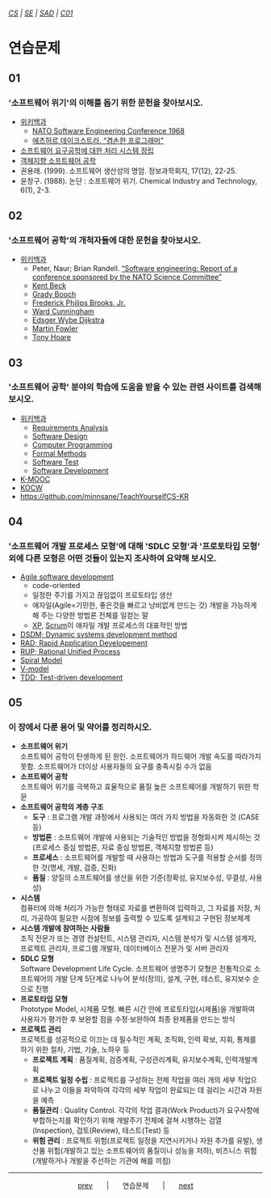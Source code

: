 ###### [*CS*](../../README.md) | [*SE*](../README.md) | [*SAD*](README.md) | [*C01*](C01-00.md)

# 연습문제

## 01

### '소프트웨어 위기'의 이해를 돕기 위한 문헌을 찾아보시오.

* [위키백과](https://ko.wikipedia.org/wiki/%EC%86%8C%ED%94%84%ED%8A%B8%EC%9B%A8%EC%96%B4_%EC%9C%84%EA%B8%B0)
    * [NATO Software Engineering Conference 1968](http://homepages.cs.ncl.ac.uk/brian.randell/NATO/NATOReports/index.html)
    * [에츠허르 데이크스트라. “겸손한 프로그래머”](https://www.cs.utexas.edu/users/EWD/ewd03xx/EWD340.PDF)
* [소프트웨어 요구공학에 대한 처리 시스템 정립](https://www.koreascience.or.kr/article/JAKO201409739050637.pdf)
* [객체지향 소프트웨어 공학](https://books.google.co.kr/books?id=0KDzDwAAQBAJ&printsec=frontcover&hl=ko#v=onepage&q&f=false)
* 권용래. (1999). 소프트웨어 생산성의 명암. 정보과학회지, 17(12), 22-25.
* 윤창구. (1988). 논단 : 소프트웨어 위기. Chemical Industry and Technology, 6(1), 2-3.

## 02

### '소프트웨어 공학'의 개척자들에 대한 문헌을 찾아보시오.

* [위키백과](https://ko.wikipedia.org/wiki/%EC%86%8C%ED%94%84%ED%8A%B8%EC%9B%A8%EC%96%B4_%EA%B3%B5%ED%95%99)
    * Peter, Naur; Brian Randell. [“Software engineering: Report of a conference sponsored by the NATO Science Committee”](http://homepages.cs.ncl.ac.uk/brian.randell/NATO/nato1968.PDF)
    * [Kent Beck](https://ko.wikipedia.org/wiki/%EC%BC%84%ED%8A%B8_%EB%B2%A1)
    * [Grady Booch](https://ko.wikipedia.org/wiki/%EA%B7%B8%EB%9E%98%EB%94%94_%EB%B6%80%EC%B9%98)
    * [Frederick Philips Brooks, Jr.](https://ko.wikipedia.org/wiki/%ED%94%84%EB%A0%88%EB%8D%94%EB%A6%AD_%EB%B8%8C%EB%A3%A9%EC%8A%A4)
    * [Ward Cunningham](https://ko.wikipedia.org/wiki/%EC%9B%8C%EB%93%9C_%EC%BB%A4%EB%8B%9D%ED%96%84)
    * [Edsger Wybe Dijkstra](https://ko.wikipedia.org/wiki/%EC%97%90%EC%B8%A0%ED%97%88%EB%A5%B4_%EB%8D%B0%EC%9D%B4%ED%81%AC%EC%8A%A4%ED%8A%B8%EB%9D%BC)
    * [Martin Fowler](https://ko.wikipedia.org/wiki/%EB%A7%88%ED%8B%B4_%ED%8C%8C%EC%9A%B8%EB%9F%AC)
    * [Tony Hoare](https://ko.wikipedia.org/wiki/%ED%86%A0%EB%8B%88_%ED%98%B8%EC%96%B4)

## 03

### '소프트웨어 공학' 분야의 학습에 도움을 받을 수 있는 관련 사이트를 검색해 보시오.

* [위키백과](https://ko.wikipedia.org/wiki/%EC%86%8C%ED%94%84%ED%8A%B8%EC%9B%A8%EC%96%B4_%EA%B3%B5%ED%95%99)
    * [Requirements Analysis](https://ko.wikipedia.org/wiki/%EC%9A%94%EA%B5%AC%EC%82%AC%ED%95%AD_%EB%B6%84%EC%84%9D)
    * [Software Design](https://ko.wikipedia.org/wiki/%EC%86%8C%ED%94%84%ED%8A%B8%EC%9B%A8%EC%96%B4_%EC%84%A4%EA%B3%84)
    * [Computer Programming](https://ko.wikipedia.org/wiki/%EC%BB%B4%ED%93%A8%ED%84%B0_%ED%94%84%EB%A1%9C%EA%B7%B8%EB%9E%98%EB%B0%8D)
    * [Formal Methods](https://ko.wikipedia.org/wiki/%EC%A0%95%ED%98%95_%EA%B8%B0%EB%B2%95)
    * [Software Test](https://ko.wikipedia.org/wiki/%EC%86%8C%ED%94%84%ED%8A%B8%EC%9B%A8%EC%96%B4_%ED%85%8C%EC%8A%A4%ED%8A%B8)
    * [Software Development](https://ko.wikipedia.org/wiki/%EC%86%8C%ED%94%84%ED%8A%B8%EC%9B%A8%EC%96%B4_%EA%B0%9C%EB%B0%9C)
* [K-MOOC](http://www.kmooc.kr/courses?search_query=%EC%86%8C%ED%94%84%ED%8A%B8%EC%9B%A8%EC%96%B4%20%EA%B3%B5%ED%95%99)
* [KOCW](http://www.kocw.net/home/search/majorCourses.do#subject/030603)
* https://github.com/minnsane/TeachYourselfCS-KR

## 04

### '소프트웨어 개발 프로세스 모형'에 대해 'SDLC 모형'과 '프로토타입 모형' 외에 다른 모형은 어떤 것들이 있는지 조사하여 요약해 보시오.

* [Agile software development](https://ko.wikipedia.org/wiki/%EC%95%A0%EC%9E%90%EC%9D%BC_%EC%86%8C%ED%94%84%ED%8A%B8%EC%9B%A8%EC%96%B4_%EA%B0%9C%EB%B0%9C)
    * code-oriented
    * 일정한 주기를 가지고 끊임없이 프로토타입 생산
    * 애자일(Agile=기민한, 좋은것을 빠르고 낭비없게 만드는 것) 개발을 가능하게 해 주는 다양한 방법론 전체를 일컫는 말
    * [XP](https://ko.wikipedia.org/wiki/%EC%9D%B5%EC%8A%A4%ED%8A%B8%EB%A6%BC_%ED%94%84%EB%A1%9C%EA%B7%B8%EB%9E%98%EB%B0%8D), [Scrum](https://ko.wikipedia.org/wiki/%EC%8A%A4%ED%81%AC%EB%9F%BC_(%EC%95%A0%EC%9E%90%EC%9D%BC_%EA%B0%9C%EB%B0%9C_%ED%94%84%EB%A1%9C%EC%84%B8%EC%8A%A4))이 애자일 개발 프로세스의 대표적인 방법
* [DSDM; Dynamic systems development method](https://ko.wikipedia.org/wiki/%EB%8F%99%EC%A0%81_%EC%8B%9C%EC%8A%A4%ED%85%9C_%EA%B0%9C%EB%B0%9C_%EB%B0%A9%EB%B2%95)
* [RAD; Rapid Application Developement](https://ko.wikipedia.org/wiki/%EA%B3%A0%EC%86%8D_%EC%9D%91%EC%9A%A9_%ED%94%84%EB%A1%9C%EA%B7%B8%EB%9E%A8_%EA%B0%9C%EB%B0%9C)
* [RUP; Rational Unified Process](https://ko.wikipedia.org/wiki/%EB%9E%98%EC%85%94%EB%84%90_%ED%86%B5%ED%95%A9_%ED%94%84%EB%A1%9C%EC%84%B8%EC%8A%A4)
* [Spiral Model](https://ko.wikipedia.org/wiki/%EB%82%98%EC%84%A0_%EB%AA%A8%ED%98%95)
* [V-model](https://ko.wikipedia.org/wiki/V_%EB%AA%A8%EB%8D%B8)
* [TDD; Test-driven development](https://ko.wikipedia.org/wiki/%ED%85%8C%EC%8A%A4%ED%8A%B8_%EC%A3%BC%EB%8F%84_%EA%B0%9C%EB%B0%9C)


## 05

### 이 장에서 다룬 용어 및 약어를 정리하시오.

* **소프트웨어 위기**  
    소프트웨어 공학이 탄생하게 된 원인. 소프트웨어가 하드웨어 개발 속도를 따라가지 못함. 소프트웨어가 더이상 사용자들의 요구를 충족시킬 수가 없음
* **소프트웨어 공학**  
    소프트웨어 위기를 극복하고 효율적으로 품질 높은 소프트웨어를 개발하기 위한 학문
* **소프트웨어 공학의 계층 구조**
    * **도구** : 프로그램 개발 과정에서 사용되는 여러 가지 방법을 자동화한 것 (CASE 등)
    * **방법론** : 소프트웨어 개발에 사용되는 기술적인 방법을 정형화시켜 제시하는 것(프로세스 중심 방법론, 자료 중심 방법론, 객체지향 방법론 등)
    * **프로세스** : 소프트웨어를 개발할 때 사용하는 방법과 도구를 적용할 순서를 정의한 것(명세, 개발, 검증, 진화)
    * **품질** : 양질의 소프트웨어를 생산을 위한 기준(정확성, 유지보수성, 무결성, 사용성)
* **시스템**  
    컴퓨터에 의해 처리가 가능한 형태로 자료를 변환하여 입력하고, 그 자료를 저장, 처리, 가공하여 필요한 시점에 정보를 출력할 수 있도록 설계되고 구현된 정보체계
* **시스템 개발에 참여하는 사람들**  
    조직 전문가 또는 경영 컨설턴트, 시스템 관리자, 시스템 분석가 및 시스템 설계자, 프로젝트 관리자, 프로그램 개발자, 데이터베이스 전문가 및 서버 관리자
* **SDLC 모형**  
    Software Development Life Cycle. 소프트웨어 생명주기 모형은 전통적으로 소프트웨어의 개발 단계 5단계로 나누어 분석(정의), 설계, 구현, 테스트, 유지보수 순으로 진행
* **프로토타입 모형**  
    Prototype Model, 시제품 모형. 빠른 시간 안에 프로토타입(시제품)을 개발하여 사용자가 평가한 후 보완할 점을 수정·보완하여 최종 완제품을 만드는 방식
* **프로젝트 관리**  
    프로젝트를 성공적으로 이끄는 데 필수적인 계획, 조직화, 인력 확보, 지휘, 통제를 하기 위한 절차, 기법, 기술, 노하우 등
    * **프로젝트 계획** : 품질계획, 검증계획, 구성관리계획, 유지보수계획, 인력개발계획
    * **프로젝트 일정 수립** : 프로젝트를 구성하는 전체 작업을 여러 개의 세부 작업으로 나누고 이들을 파악하여 각각의 세부 작업이 완료되는 데 걸리는 시간과 자원을 예측
    * **품질관리** : Quality Control. 각각의 작업 결과(Work Product)가 요구사항에 부합하는지를 확인하기 위해 개발주기 전체에 걸쳐 시행하는 검열(Inspection), 검토(Review), 테스트(Test) 등
    * **위험 관리** : 프로젝트 위험(프로젝트 일정을 지연시키거나 자원 추가를 유발), 생산품 위험(개발하고 있는 소프트웨어의 품질이나 성능을 저하), 비즈니스 위험(개발하거나 개발을 주선하는 기관에 해를 끼침)

---

<p style="text-align:center">
    <a href="C01-05.md">prev</a>
    &nbsp; &nbsp; &nbsp; | &nbsp; &nbsp; &nbsp;
    연습문제
    &nbsp; &nbsp; &nbsp; | &nbsp; &nbsp; &nbsp;
    <a href="C02-00.md">next</a>
</p>
